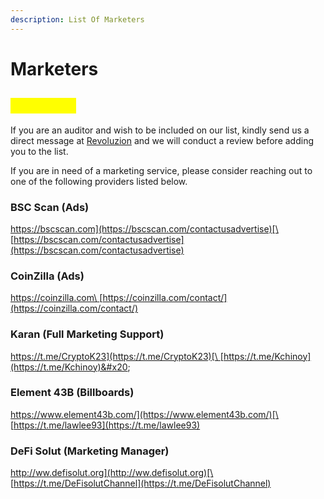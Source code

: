 ```yaml
---
description: List Of Marketers
---
```


# Marketers

## <mark style="color:yellow;">Marketers</mark>

If you are an auditor and wish to be included on our list, kindly send us a direct message at [Revoluzion](https://t.me/Zackrevoluzion77) and we will conduct a review before adding you to the list.

If you are in need of a marketing service, please consider reaching out to one of the following providers listed below.

### BSC Scan (Ads)

[https://bscscan.com](https://bscscan.com/contactusadvertise)[\
](https://coinzilla.com)[https://bscscan.com/contactusadvertise](https://bscscan.com/contactusadvertise)

### CoinZilla (Ads)

[https://coinzilla.com\
](https://coinzilla.com)[https://coinzilla.com/contact/](https://coinzilla.com/contact/)

### Karan (Full Marketing Support)

[https://t.me/CryptoK23](https://t.me/CryptoK23)[\
](https://coinzilla.com)[https://t.me/Kchinoy](https://t.me/Kchinoy)&#x20;

### Element 43B (Billboards)

[https://www.element43b.com/](https://www.element43b.com/)[\
](https://coinzilla.com)[https://t.me/lawlee93](https://t.me/lawlee93)

### DeFi Solut (Marketing Manager)

[http://ww.defisolut.org](http://ww.defisolut.org)[\
](https://coinzilla.com)[https://t.me/DeFisolutChannel](https://t.me/DeFisolutChannel)
